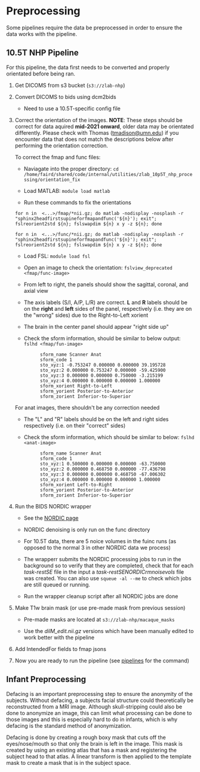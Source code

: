 # Preprocessing 

Some pipelines require the data be preprocessed in order to ensure the data works with the pipeline. 

## 10.5T NHP Pipeline

For this pipeline, the data first needs to be converted and properly orientated before being ran.

1. Get DICOMS from s3 bucket (`s3://zlab-nhp`)

2. Convert DICOMS to bids using dcm2bids

    - Need to use a 10.5T-specific config file

3. Correct the orientation of the images. **NOTE**: These steps should be correct for data aquired **mid-2021 onward**, older data may be orientated differently. Please check with Thomas (tmadison@umn.edu) if you encounter data that does not match the descriptions below after performing the orientation correction. 

    To correct the fmap and func files:
    - Naviagate into the proper directory: `cd /home/faird/shared/code/internal/utilities/zlab_10p5T_nhp_processing/orientation_fix`

    - Load MATLAB: `module load matlab`

    - Run these commands to fix the orientations

    `for n in  <...>/fmap/*nii.gz; do matlab -nodisplay -nosplash -r "sphinx2headfirstsupineforfmapandfunc('${n}'); exit"; fslreorient2std ${n}; fslswapdim ${n} x y -z ${n}; done`

    `for n in  <...>/func/*nii.gz; do matlab -nodisplay -nosplash -r "sphinx2headfirstsupineforfmapandfunc('${n}'); exit"; fslreorient2std ${n}; fslswapdim ${n} x y -z ${n}; done`

    - Load FSL: `module load fsl`

    - Open an image to check the orientation: `fslview_deprecated <fmap/func-image>`

    - From left to right, the panels should show the sagittal, coronal, and axial view

    - The axis labels (S/I, A/P, L/R) are correct. **L** and **R** labels should be on the **right** and **left** sides of the panel, respectively (i.e. they are on the "wrong" sides) due to the Right-to-Left xorient
    
    - The brain in the center panel should appear "right side up"

    - Check the sform information, should be similar to below output: `fslhd <fmap/fun-image>`
    
                sform_name Scanner Anat
                sform_code 1
                sto_xyz:1 -0.753247 0.000000 0.000000 39.195728 
                sto_xyz:2 0.000000 0.753247 0.000000 -59.425900 
                sto_xyz:3 0.000000 0.000000 0.750000 -3.215199 
                sto_xyz:4 0.000000 0.000000 0.000000 1.000000 
                sform_xorient Right-to-Left
                sform_yorient Posterior-to-Anterior
                sform_zorient Inferior-to-Superior

    For anat images, there shouldn't be any correction needed
    - The "L" and "R" labels should be on the left and right sides respectively (i.e. on their "correct" sides)

    - Check the sform information, which should be similar to below: `fslhd <anat-image>`

                sform_name Scanner Anat
                sform_code 1
                sto_xyz:1 0.500000 0.000000 0.000000 -63.750000 
                sto_xyz:2 0.000000 0.468750 0.000000 -77.436798 
                sto_xyz:3 0.000000 0.000000 0.468750 -67.006302 
                sto_xyz:4 0.000000 0.000000 0.000000 1.000000 
                sform_xorient Left-to-Right
                sform_yorient Posterior-to-Anterior
                sform_zorient Inferior-to-Superior

4. Run the BIDS NORDIC wrapper 

    - See the [NORDIC page](nordic.md)

    - NORDIC denoising is only run on the func directory 

    - For 10.5T data, there are 5 noice volumes in the fuinc runs (as opposed to the normal 3 in other NORDIC data we process)

    - The wrapperr submits the NORDIC processing jobs to run in the background so to verify that they are completed, check that for each *task-restSE* file in the input a *task-restSENORDICrmnoisevols* file was created. You can also use `squeue -al --me` to check which jobs are still queued or running.

    - Run the wrapper cleanup script after all NORDIC jobs are done 

5. Make T1w brain mask (or use pre-made mask from previous session)

    - Pre-made masks are located at `s3://zlab-nhp/macaque_masks`

    - Use the *dilM_edit.nii.gz* versions which have been manually edited to work better with the pipeline

6. Add IntendedFor fields to fmap jsons

7. Now you are ready to run the pipeline (see [pipelines](pipelines.md) for the command)

## Infant Preprocessing 

Defacing is an important preprocessing step to ensure the anonymity of the subjects. Without defacing, a subjects facial structure could theoretically be reconstructed from a MRI image. Although skull-stripping could also be done to anonymize an image, this can limit what processing can be done to those images and this is especially hard to do in infants, which is why defacing is the standard method of anonymization. 

Defacing is done by creating a rough boxy mask that cuts off the eyes/nose/mouth so that only the brain is left in the image. This mask is created by using an existing atlas that has a mask and registering the subject head to that atlas. A linear transform is then applied to the template mask to create a mask that is in the subject space. 